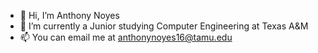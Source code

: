 - 👋 Hi, I’m Anthony Noyes
- 🌱 I’m currently a Junior studying Computer Engineering at Texas A&M
- 📫 You can email me at anthonynoyes16@tamu.edu

<!---
anthonynoyes16/anthonynoyes16 is a ✨ special ✨ repository because its `README.md` (this file) appears on your GitHub profile.
You can click the Preview link to take a look at your changes.
--->
